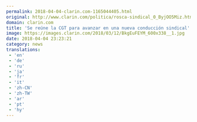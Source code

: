 ```yaml
---
permalink: 2018-04-04-clarin.com-1165044405.html
original: http://www.clarin.com/politica/rosca-sindical_0_ByjOO5Miz.html
domain: clarin.com
title: 'Se reúne la CGT para avanzar en una nueva conducción sindical'
image: https://images.clarin.com/2018/03/12/BkgEuFEYM_600x338__1.jpg
date: 2018-04-04 23:23:21
category: news
translations: 
 - 'en'
 - 'de'
 - 'ru'
 - 'ja'
 - 'fr'
 - 'it'
 - 'zh-CN'
 - 'zh-TW'
 - 'ar'
 - 'pt'
 - 'hy'
---
```


